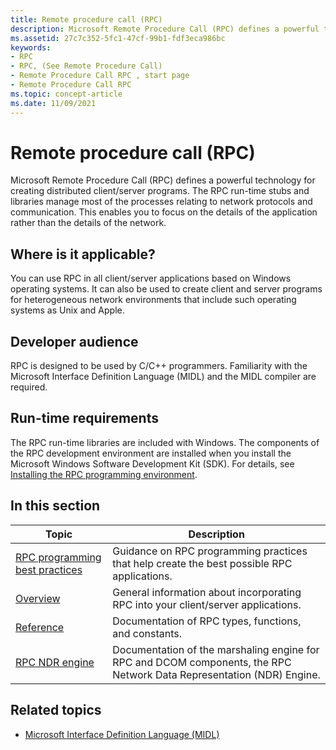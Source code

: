 ```yaml
---
title: Remote procedure call (RPC)
description: Microsoft Remote Procedure Call (RPC) defines a powerful technology for creating distributed client/server programs.
ms.assetid: 27c7c352-5fc1-47cf-99b1-fdf3eca986bc
keywords:
- RPC
- RPC, (See Remote Procedure Call)
- Remote Procedure Call RPC , start page
- Remote Procedure Call RPC
ms.topic: concept-article
ms.date: 11/09/2021
---
```


# Remote procedure call (RPC)

Microsoft Remote Procedure Call (RPC) defines a powerful technology for creating distributed client/server programs. The RPC run-time stubs and libraries manage most of the processes relating to network protocols and communication. This enables you to focus on the details of the application rather than the details of the network.

## Where is it applicable?

You can use RPC in all client/server applications based on Windows operating systems. It can also be used to create client and server programs for heterogeneous network environments that include such operating systems as Unix and Apple.

## Developer audience

RPC is designed to be used by C/C++ programmers. Familiarity with the Microsoft Interface Definition Language (MIDL) and the MIDL compiler are required.

## Run-time requirements

The RPC run-time libraries are included with Windows. The components of the RPC development environment are installed when you install the Microsoft Windows Software Development Kit (SDK). For details, see [Installing the RPC programming environment](installing-the-rpc-programming-environment.md).

## In this section

| Topic | Description |
|-|-|
| [RPC programming best practices](best-rpc-programming-practices.md) | Guidance on RPC programming practices that help create the best possible RPC applications. |
| [Overview](overviews.md) | General information about incorporating RPC into your client/server applications. |
| [Reference](reference.md) | Documentation of RPC types, functions, and constants. |
| [RPC NDR engine](rpc-ndr-engine.md) | Documentation of the marshaling engine for RPC and DCOM components, the RPC Network Data Representation (NDR) Engine. |

## Related topics

* [Microsoft Interface Definition Language (MIDL)](/windows/desktop/Midl/midl-start-page)
